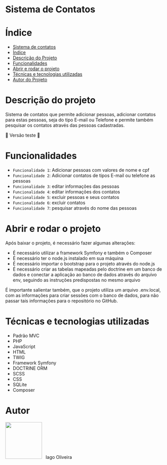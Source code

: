﻿# Sistema de Contatos
 
 # Índice 

* [Sistema de contatos](#Sistema-de-Contatos)
* [Índice](#índice)
* [Descrição do Projeto](#descrição-do-projeto)
* [Funcionalidades](#funcionalidades)
* [Abrir e rodar o projeto](#Abrir-e-rodar-o-projeto)
* [Técnicas e tecnologias utilizadas](#Técnicas-e-tecnologias-utilizadas)
* [Autor do Projeto](#autor)


# Descrição do projeto
Sistema de contatos que permite adicionar pessoas, adicionar contatos para estas pessoas, seja do tipo E-mail ou Telefone e permite também pesquisar os contatos através das pessoas cadastradas.

:construction: Versão teste :construction:

# Funcionalidades
- `Funcionalidade 1`: Adicionar pessoas com valores de nome e cpf
- `Funcionalidade 2`: Adicionar contatos de tipos E-mail ou telefone as pessoas
- `Funcionalidade 3`: editar informações das pessoas
- `Funcionalidade 4`: editar informações dos contatos
- `Funcionalidade 5`: excluir pessoas e seus contatos
- `Funcionalidade 6`: excluir contatos
- `Funcionalidade 7`: pesquisar através do nome das pessoas

# Abrir e rodar o projeto
Após baixar o projeto, é necessário fazer algumas alterações:
- É necessário utilizar a framework Symfony e também o Composer
- É necessário ter o node.js instalado em sua máquina
- É necessário importar o bootstrap para o projeto através do node.js
- É necessário criar as tabelas mapeadas pelo doctrine em um banco de dados e conectar a aplicação ao banco de dados através do arquivo env, seguindo as instruções predispostas no mesmo arquivo

É importante salientar também, que o projeto utiliza um arquivo .env.local, com as informações para criar sessões com o banco de dados, para não passar tais informações para o repositório no GitHub.

# Técnicas e tecnologias utilizadas
- Padrão MVC
- PHP
- JavaScript
- HTML
- TWIG
- Framework Symfony
- DOCTRINE ORM
- SCSS
- CSS
- SQLite
- Composer

# Autor
<img src="https://user-images.githubusercontent.com/121733319/229389930-044f581e-b491-46da-a2cb-55556c2a30bf.jpeg" width=115>
&nbsp; Iago Oliveira

